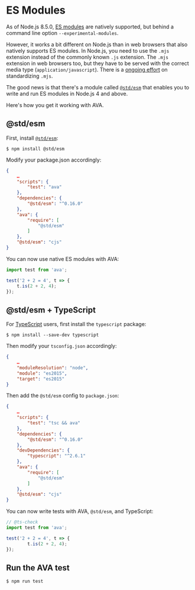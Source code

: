 # ES Modules

As of Node.js 8.5.0, [ES modules](http://2ality.com/2017/09/native-esm-node.html) are natively supported, but behind a command line option `--experimental-modules`.

However, it works a bit different on Node.js than in web browsers that also natively supports ES modules. In Node.js, you need to use the `.mjs` extension instead of the commonly known `.js` extension. The `.mjs` extension in web browsers too, but they have to be served with the correct media type (`application/javascript`). There is a [ongoing effort](https://tools.ietf.org/html/draft-bfarias-javascript-mjs-00) on standardizing `.mjs`.

The good news is that there's a module called [`@std/esm`](https://github.com/standard-things/esm) that enables you to write and run ES modules in Node.js 4 and above.

Here's how you get it working with AVA.


## @std/esm

First, install [`@std/esm`](https://github.com/standard-things/esm):

```
$ npm install @std/esm
```

Modify your package.json accordingly:

```json
{
	…
	"scripts": {
		"test": "ava"
	},
	"dependencies": {
		"@std/esm": "^0.16.0"
	},
	"ava": {
		"require": [
			"@std/esm"
		]
	},
	"@std/esm": "cjs"
}
```

You can now use native ES modules with AVA:

```js
import test from 'ava';

test('2 + 2 = 4', t => {
	t.is(2 + 2, 4);
});
```


## @std/esm + TypeScript

For [TypeScript](https://github.com/Microsoft/TypeScript) users, first install the `typescript` package:

```
$ npm install --save-dev typescript
```

Then modify your `tsconfig.json` accordingly:

```json
{
	…
	"moduleResolution": "node",
	"module": "es2015",
	"target": "es2015"
}
```

Then add the `@std/esm` config to `package.json`:

```json
{
	…
	"scripts": {
		"test": "tsc && ava"
	},
	"dependencies": {
		"@std/esm": "^0.16.0"
	},
	"devDependencies": {
		"typescript": "^2.6.1"
	},
	"ava": {
		"require": [
			"@std/esm"
		]
	},
	"@std/esm": "cjs"
}
```

You can now write tests with AVA, `@std/esm`, and TypeScript:

```ts
// @ts-check
import test from 'ava';

test('2 + 2 = 4', t => {
		t.is(2 + 2, 4);
});
```


## Run the AVA test

```
$ npm run test
```
